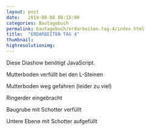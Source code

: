 ```yaml
---
layout: post
date:   2019-08-08 08:15:00
categories: Bautagebuch
permalink: bautagebuch/erdarbeiten-tag-4/index.html
title:  "ERDARBEITEN TAG 4"
thumbnail: 
highresolutionimg: 
---
```


<div class="entry-content">
<p class="jetpack-slideshow-noscript robots-nocontent">Diese Diashow benötigt JavaScript.</p>
<div id="gallery-338-4-slideshow" class="slideshow-window jetpack-slideshow slideshow-black" data-trans="fade" data-autostart="1" data-gallery="[{&quot;src&quot;:&quot;{{ site.GallerieDir }}/20190808_220659.jpg?fit=4032%2C1960&ssl=1&quot;,&quot;id&quot;:&quot;399&quot;,&quot;title&quot;:&quot;20190808_220659&quot;,&quot;alt&quot;:&quot;&quot;,&quot;caption&quot;:&quot;&quot;,&quot;itemprop&quot;:&quot;image&quot;},{&quot;src&quot;:&quot;{{ site.GallerieDir }}/20190808_220621.jpg?fit=4003%2C1947&ssl=1&quot;,&quot;id&quot;:&quot;402&quot;,&quot;title&quot;:&quot;20190808_220621&quot;,&quot;alt&quot;:&quot;&quot;,&quot;caption&quot;:&quot;&quot;,&quot;itemprop&quot;:&quot;image&quot;},{&quot;src&quot;:&quot;{{ site.GallerieDir }}/20190808_154648.jpg?fit=4032%2C1960&ssl=1&quot;,&quot;id&quot;:&quot;400&quot;,&quot;title&quot;:&quot;20190808_154648&quot;,&quot;alt&quot;:&quot;&quot;,&quot;caption&quot;:&quot;&quot;,&quot;itemprop&quot;:&quot;image&quot;},{&quot;src&quot;:&quot;{{ site.GallerieDir }}/20190808_153058.jpg?fit=4032%2C1960&ssl=1&quot;,&quot;id&quot;:&quot;401&quot;,&quot;title&quot;:&quot;20190808_153058&quot;,&quot;alt&quot;:&quot;&quot;,&quot;caption&quot;:&quot;&quot;,&quot;itemprop&quot;:&quot;image&quot;}]" itemscope itemtype="https://schema.org/ImageGallery"></div>

Mutterboden verfüllt bei den L-Steinen

Mutterboden weg gefahren (leider zu viel)

<!--more-->

Ringerder eingebracht

Baugrube mit Schotter verfüllt

Untere Ebene mit Schotter aufgefüllt

</div><!-- .entry-content -->
